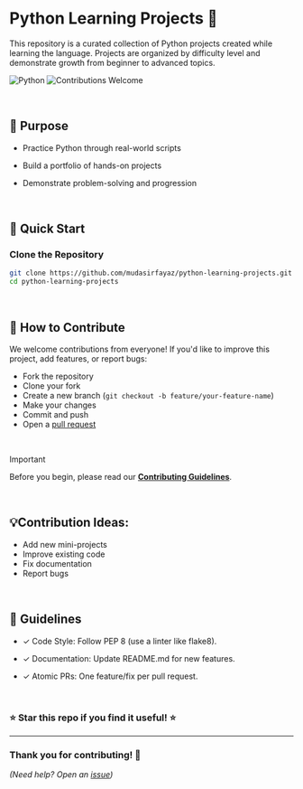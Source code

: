 # Python Learning Projects 🐍

This repository is a curated collection of Python projects created while learning the language. Projects are organized by difficulty level and demonstrate growth from beginner to advanced topics.

![Python](https://img.shields.io/badge/Python-3.8+-blue?logo=python)
![Contributions Welcome](https://img.shields.io/badge/contributions-welcome-brightgreen)

<br/>

## 📌 Purpose

- Practice Python through real-world scripts

- Build a portfolio of hands-on projects

- Demonstrate problem-solving and progression

  <br/>

## 🚀 Quick Start

### Clone the Repository

```bash
git clone https://github.com/mudasirfayaz/python-learning-projects.git
cd python-learning-projects
```

<br/>

## 🤝 How to Contribute

We welcome contributions from everyone! If you'd like to improve this project, add features, or report bugs:

- Fork the repository
- Clone your fork
- Create a new branch (`git checkout -b feature/your-feature-name`)
- Make your changes
- Commit and push
- Open a [pull request](https://github.com/mudasirfayaz/python-learning-projects/pulls)

<br/>

> [!IMPORTANT]
> Before you begin, please read our [**Contributing Guidelines**](./CONTRIBUTING.md).

<br/>

## 💡Contribution Ideas:

- Add new mini-projects
- Improve existing code
- Fix documentation
- Report bugs

<br/>

## 📌 Guidelines

- ✓ Code Style: Follow PEP 8 (use a linter like flake8).

- ✓ Documentation: Update README.md for new features.

- ✓ Atomic PRs: One feature/fix per pull request.

<br/>

### ⭐ Star this repo if you find it useful! ⭐

<hr/>

### Thank you for contributing! 🌟

_(Need help? Open an [issue](https://github.com/mudasirfayaz/python-learning-projects/issues))_
